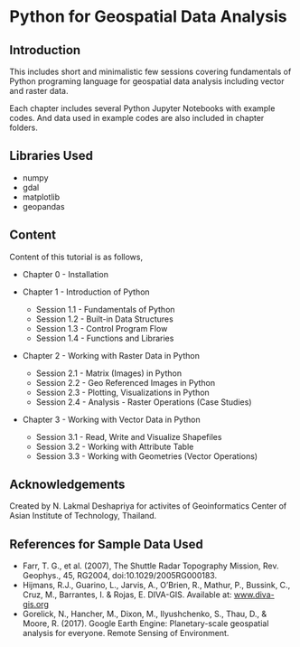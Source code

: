 # Python for Geospatial Data Analysis

## Introduction

This includes short and minimalistic few sessions covering fundamentals of Python programing language for geospatial data analysis including vector and raster data.

Each chapter includes several Python Jupyter Notebooks with example codes. And data used in example codes are also included in chapter folders.

## Libraries Used

* numpy
* gdal
* matplotlib
* geopandas

## Content

Content of this tutorial is as follows,

* Chapter 0 - Installation

* Chapter 1 - Introduction of Python
  * Session 1.1 - Fundamentals of Python
  * Session 1.2 - Built-in Data Structures
  * Session 1.3 - Control Program Flow
  * Session 1.4 - Functions and Libraries

* Chapter 2 - Working with Raster Data in Python
  * Session 2.1 - Matrix (Images) in Python
  * Session 2.2 - Geo Referenced Images in Python
  * Session 2.3 - Plotting, Visualizations in Python
  * Session 2.4 - Analysis - Raster Operations (Case Studies)

* Chapter 3 - Working with Vector Data in Python
  * Session 3.1 - Read, Write and Visualize Shapefiles
  * Session 3.2 - Working with Attribute Table
  * Session 3.3 - Working with Geometries (Vector Operations)

## Acknowledgements
Created by N. Lakmal Deshapriya for activites of Geoinformatics Center of Asian Institute of Technology, Thailand.

## References for Sample Data Used
* Farr, T. G., et al. (2007), The Shuttle Radar Topography Mission, Rev. Geophys., 45, RG2004, doi:10.1029/2005RG000183.
* Hijmans, R.J., Guarino, L., Jarvis, A., O’Brien, R., Mathur, P., Bussink, C., Cruz, M., Barrantes, I. & Rojas, E. DIVA-GIS. Available at: www.diva-gis.org
* Gorelick, N., Hancher, M., Dixon, M., Ilyushchenko, S., Thau, D., & Moore, R. (2017). Google Earth Engine: Planetary-scale geospatial analysis for everyone. Remote Sensing of Environment.
